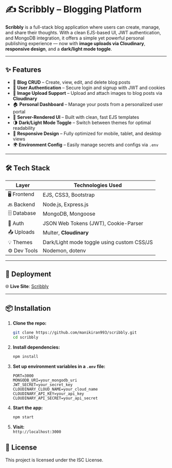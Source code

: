 # ✍️ Scribbly – Blogging Platform

**Scribbly** is a full-stack blog application where users can create, manage, and share their thoughts. With a clean EJS-based UI, JWT authentication, and MongoDB integration, it offers a simple yet powerful personal publishing experience — now with **image uploads via Cloudinary**, **responsive design**, and a **dark/light mode toggle**.

---

## ✨ Features

- 📝 **Blog CRUD** – Create, view, edit, and delete blog posts  
- 👤 **User Authentication** – Secure login and signup with JWT and cookies  
- 🌄 **Image Upload Support** – Upload and attach images to blog posts via **Cloudinary**  
- 🏠 **Personal Dashboard** – Manage your posts from a personalized user portal  
- 🎨 **Server-Rendered UI** – Built with clean, fast EJS templates  
- 🌗 **Dark/Light Mode Toggle** – Switch between themes for optimal readability  
- 📱 **Responsive Design** – Fully optimized for mobile, tablet, and desktop views  
- 🌍 **Environment Config** – Easily manage secrets and configs via `.env`  

---

## 🛠️ Tech Stack

| Layer        | Technologies Used                            |
|--------------|----------------------------------------------|
| 🖥️ Frontend   | EJS, CSS3, Bootstrap            |
| 🔙 Backend    | Node.js, Express.js                          |
| 🗄️ Database   | MongoDB, Mongoose                            |
| 🔐 Auth       | JSON Web Tokens (JWT), Cookie-Parser         |
| 📤 Uploads    | Multer, **Cloudinary**                       |
| 💡 Themes     | Dark/Light mode toggle using custom CSS/JS   |
| ⚙️ Dev Tools  | Nodemon, dotenv                              |

---

## 🔗 Deployment

🌐 **Live Site**: [Scribbly](https://scribbly-qw4o.onrender.com)

---

## 📦 Installation

1. **Clone the repo:**
   ```bash
   git clone https://github.com/manikiran993/scribbly.git
   cd scribbly
   ```

2. **Install dependencies:**
   ```bash
   npm install
   ```

3. **Set up environment variables in a `.env` file:**
   ```
   PORT=3000
   MONGODB_URI=your_mongodb_uri
   JWT_SECRET=your_secret_key
   CLOUDINARY_CLOUD_NAME=your_cloud_name
   CLOUDINARY_API_KEY=your_api_key
   CLOUDINARY_API_SECRET=your_api_secret
   ```

4. **Start the app:**
   ```bash
   npm start
   ```

5. **Visit:**  
   `http://localhost:3000`

## 📄 License

This project is licensed under the ISC License.
